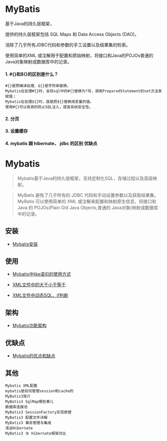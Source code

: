 # MyBatis 

基于Java的持久层框架，

提供的持久层框架包括 SQL Maps 和 Data Access Objects (DAO)。

消除了几乎所有JDBC代码和参数的手工设置以及结果集的检索。

使用简单的XML 或注解用于配置和原始映射，将接口和Java的POJOs普通的Java对象映射成数据库中的记录。

####  1. #{}和${}的区别是什么？
```text
#{}是预编译处理，${}是字符串替换。
Mybatis在处理#{}时，会将sql中的#{}替换为?号，调用PreparedStatement的set方法来赋值；
Mybatis在处理${}时，就是把${}替换成变量的值。
使用#{}可以有效的防止SQL注入，提高系统安全性。
```

#### 2. 分页

#### 3. 设置缓存

#### 4. mybatis 跟 hibernate、 jdbc 的区别 优缺点


# Mybatis
> Mybatis基于Java的持久层框架，支持定制化SQL、存储过程以及高级映射。

> MyBatis 避免了几乎所有的 JDBC 代码和手动设置参数以及获取结果集。MyBatis 可以使用简单的 XML 或注解来配置和映射原生信息，将接口和 Java 的 POJOs(Plain Old Java Objects,普通的 Java对象)映射成数据库中的记录。

## 安装

- [Mybatis安装](mybatis-install.md)

## 使用

- [Mybatis中like语句的使用方式](mybatis-like.md)

- [XML文件中的大于小于等于](mybatis-xml.md)

- [XML文件中动态SQL，if判断](mybatis-xml-if.md)

## 架构

- [Mybatis功能架构](mybatis-architecture.md)

## 优缺点

- [Mybatis的优点和缺点](mybatis-advantages.md )


## 其他
```text
Mybatis XML配置
mybatis是如何管理session和cache的
MyBatis3简介
MyBatis3 SqlMap哪些事儿
数据库连接池
MyBatis3 SessionFactory实现原理
MyBatis3 配置文件详解
MyBatis3 事务管理与集成
浅谈Hibernate
MyBatis3 与 Hibernate框架对比

```

